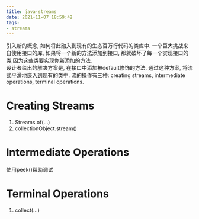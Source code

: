 ```yaml
---
title: java-streams
date: 2021-11-07 18:59:42
tags:
- streams
---
```


引入新的概念, 如何将此融入到现有的生态百万行代码的类库中. 一个巨大挑战来自使用接口的库, 如果将一个新的方法添加到接口, 那就破坏了每一个实现接口的类,因为这些类要实现你新添加的方法.   
设计者给出的解决方案是, 在接口中添加被default修饰的方法.
通过这种方案, 将流式平滑地嵌入到现有的类中. 
流的操作有三种: creating streams, intermediate operations, terminal operations.

# Creating Streams
1. Streams.of(...)
2. collectionObject.stream()

# Intermediate Operations
使用peek()帮助调试

# Terminal Operations
1. collect(...)



